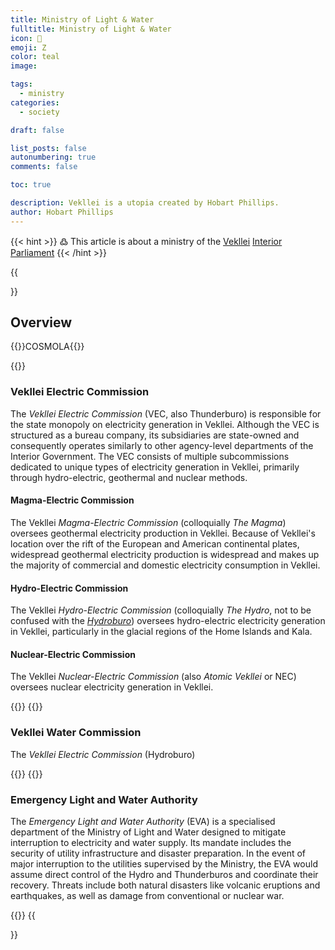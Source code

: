 ```yaml
---
title: Ministry of Light & Water
fulltitle: Ministry of Light & Water
icon: 🔌
emoji: Ζ
color: teal
image: 

tags: 
  - ministry
categories:
  - society

draft: false

list_posts: false
autonumbering: true
comments: false

toc: true

description: Vekllei is a utopia created by Hobart Phillips.
author: Hobart Phillips
---
```

{{< hint >}}
߷ This article is about a ministry of the [Vekllei](/utopia/vekllei/) [Interior Parliament](/utopia/society/state/government/interior/)
{{< /hint >}}

{{<section>}}
## Overview
{{<boxtag teal>}}COSMOLA{{</boxtag>}}

{{<outline>}}
### Vekllei Electric Commission

The *Vekllei Electric Commission* (VEC, also Thunderburo) is responsible for the state monopoly on electricity generation in Vekllei. Although the VEC is structured as a bureau company, its subsidiaries are state-owned and consequently operates similarly to other agency-level departments of the Interior Government. The VEC consists of multiple subcommissions dedicated to unique types of electricity generation in Vekllei, primarily through hydro-electric, geothermal and nuclear methods.

#### Magma-Electric Commission

The Vekllei *Magma-Electric Commission* (colloquially *The Magma*) oversees geothermal electricity production in Vekllei. Because of Vekllei's location over the rift of the European and American continental plates, widespread geothermal electricity production is widespread and makes up the majority of commercial and domestic electricity consumption in Vekllei.

#### Hydro-Electric Commission

The Vekllei *Hydro-Electric Commission* (colloquially *The Hydro*, not to be confused with the [*Hydroburo*](/utopia/society/government/#vekllei-water-commission)) oversees hydro-electric electricity generation in Vekllei, particularly in the glacial regions of the Home Islands and Kala. 

#### Nuclear-Electric Commission

The Vekllei *Nuclear-Electric Commission* (also *Atomic Vekllei* or NEC) oversees nuclear electricity generation in Vekllei.

{{</outline>}}
{{<outline>}}
### Vekllei Water Commission

The *Vekllei Electric Commission* (Hydroburo)

{{</outline>}}
{{<outline>}}
### Emergency Light and Water Authority

The *Emergency Light and Water Authority* (EVA) is a specialised department of the Ministry of Light and Water designed to mitigate interruption to electricity and water supply. Its mandate includes the security of utility infrastructure and disaster preparation. In the event of major interruption to the utilities supervised by the Ministry, the EVA would assume direct control of the Hydro and Thunderburos and coordinate their recovery. Threats include both natural disasters like volcanic eruptions and earthquakes, as well as damage from conventional or nuclear war.

{{</outline>}}
{{</section>}}